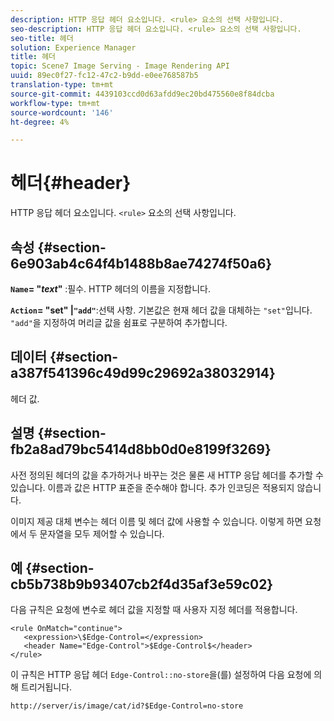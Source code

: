 ```yaml
---
description: HTTP 응답 헤더 요소입니다. <rule> 요소의 선택 사항입니다.
seo-description: HTTP 응답 헤더 요소입니다. <rule> 요소의 선택 사항입니다.
seo-title: 헤더
solution: Experience Manager
title: 헤더
topic: Scene7 Image Serving - Image Rendering API
uuid: 89ec0f27-fc12-47c2-b9dd-e0ee768587b5
translation-type: tm+mt
source-git-commit: 4439103ccd0d63afdd9ec20bd475560e8f84dcba
workflow-type: tm+mt
source-wordcount: '146'
ht-degree: 4%

---
```



# 헤더{#header}

HTTP 응답 헤더 요소입니다. `<rule>` 요소의 선택 사항입니다.

## 속성 {#section-6e903ab4c64f4b1488b8ae74274f50a6}

**`Name`= &quot;*text*&quot;** :필수. HTTP 헤더의 이름을 지정합니다.

**`Action`= &quot;set&quot; |`"add"`**:선택 사항. 기본값은 현재 헤더 값을 대체하는 `"set"`입니다. `"add"`을 지정하여 머리글 값을 쉼표로 구분하여 추가합니다.

## 데이터 {#section-a387f541396c49d99c29692a38032914}

헤더 값.

## 설명 {#section-fb2a8ad79bc5414d8bb0d0e8199f3269}

사전 정의된 헤더의 값을 추가하거나 바꾸는 것은 물론 새 HTTP 응답 헤더를 추가할 수 있습니다. 이름과 값은 HTTP 표준을 준수해야 합니다. 추가 인코딩은 적용되지 않습니다.

이미지 제공 대체 변수는 헤더 이름 및 헤더 값에 사용할 수 있습니다. 이렇게 하면 요청에서 두 문자열을 모두 제어할 수 있습니다.

## 예 {#section-cb5b738b9b93407cb2f4d35af3e59c02}

다음 규칙은 요청에 변수로 헤더 값을 지정할 때 사용자 지정 헤더를 적용합니다.

```
<rule OnMatch="continue">
   <expression>\$Edge-Control=</expression>
   <header Name="Edge-Control">$Edge-Control$</header>
</rule>
```

이 규칙은 HTTP 응답 헤더 `Edge-Control::no-store`을(를) 설정하여 다음 요청에 의해 트리거됩니다.

`http://server/is/image/cat/id?$Edge-Control=no-store`
